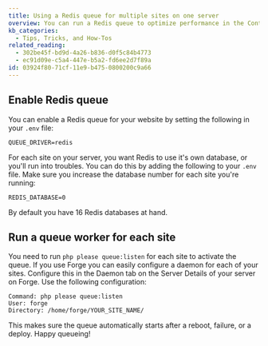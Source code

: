```yaml
---
title: Using a Redis queue for multiple sites on one server
overview: You can run a Redis queue to optimize performance in the Control Panel when using Spock. With a Redis Queue you can also push other tasks, like generating assets, into the background. This article explains how you can make a Redis queue work for multiple Statamic sites on one server.
kb_categories:
  - Tips, Tricks, and How-Tos
related_reading:
  - 302be45f-bd9d-4a26-b836-d0f5c84b4773
  - ec91d09e-c5a4-447e-b5a2-fd6ee2d7f89a
id: 03924f80-71cf-11e9-b475-0800200c9a66
---
```

## Enable Redis queue
You can enable a Redis queue for your website by setting the following in your `.env` file:

```.language-env
QUEUE_DRIVER=redis
```

For each site on your server, you want Redis to use it's own database, or you'll run into troubles. You can do this by adding the following to your `.env` file. Make sure you increase the database number for each site you're running:

```.language-env
REDIS_DATABASE=0
```

By default you have 16 Redis databases at hand.

## Run a queue worker for each site

You need to run `php please queue:listen` for each site to activate the queue. If you use Forge you can easily configure a daemon for each of your sites. Configure this in the Daemon tab on the Server Details of your server on Forge. Use the following configuration:

```
Command: php please queue:listen
User: forge
Directory: /home/forge/YOUR_SITE_NAME/
```

This makes sure the queue automatically starts after a reboot, failure, or a deploy. Happy queueing!
